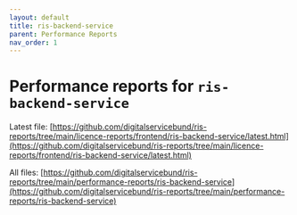 ```yaml
---
layout: default
title: ris-backend-service
parent: Performance Reports
nav_order: 1
---
```


# Performance reports for `ris-backend-service`
Latest file: [https://github.com/digitalservicebund/ris-reports/tree/main/licence-reports/frontend/ris-backend-service/latest.html](https://github.com/digitalservicebund/ris-reports/tree/main/licence-reports/frontend/ris-backend-service/latest.html)

All files: [https://github.com/digitalservicebund/ris-reports/tree/main/performance-reports/ris-backend-service](https://github.com/digitalservicebund/ris-reports/tree/main/performance-reports/ris-backend-service)
